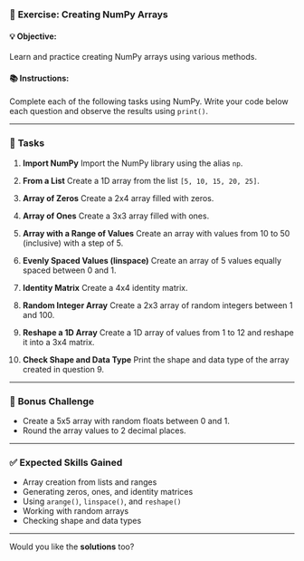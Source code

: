 ### 🧪 **Exercise: Creating NumPy Arrays**

#### 💡 **Objective:**

Learn and practice creating NumPy arrays using various methods.

#### 📚 **Instructions:**

Complete each of the following tasks using NumPy. Write your code below each question and observe the results using `print()`.

---

### 📝 **Tasks**

1. **Import NumPy**
   Import the NumPy library using the alias `np`.

2. **From a List**
   Create a 1D array from the list `[5, 10, 15, 20, 25]`.

3. **Array of Zeros**
   Create a 2x4 array filled with zeros.

4. **Array of Ones**
   Create a 3x3 array filled with ones.

5. **Array with a Range of Values**
   Create an array with values from 10 to 50 (inclusive) with a step of 5.

6. **Evenly Spaced Values (linspace)**
   Create an array of 5 values equally spaced between 0 and 1.

7. **Identity Matrix**
   Create a 4x4 identity matrix.

8. **Random Integer Array**
   Create a 2x3 array of random integers between 1 and 100.

9. **Reshape a 1D Array**
   Create a 1D array of values from 1 to 12 and reshape it into a 3x4 matrix.

10. **Check Shape and Data Type**
    Print the shape and data type of the array created in question 9.

---

### 🧩 **Bonus Challenge**

* Create a 5x5 array with random floats between 0 and 1.
* Round the array values to 2 decimal places.

---

### ✅ **Expected Skills Gained**

* Array creation from lists and ranges
* Generating zeros, ones, and identity matrices
* Using `arange()`, `linspace()`, and `reshape()`
* Working with random arrays
* Checking shape and data types

---

Would you like the **solutions** too?

